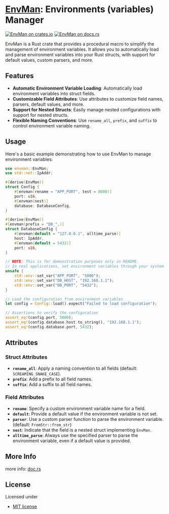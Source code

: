 # [EnvMan][docsrs]: Environments (variables) Manager

[![EnvMan on crates.io][cratesio-image]][cratesio]
[![EnvMan on docs.rs][docsrs-image]][docsrs]

[cratesio-image]: https://img.shields.io/crates/v/envman.svg
[cratesio]: https://crates.io/crates/envman
[docsrs-image]: https://docs.rs/envman/badge.svg
[docsrs]: https://docs.rs/envman

EnvMan is a Rust crate that provides a procedural macro to simplify the management of environment variables. It allows you to automatically load and parse environment variables into your Rust structs, with support for default values, custom parsers, and more.

## Features

- **Automatic Environment Variable Loading**: Automatically load environment variables into struct fields.
- **Customizable Field Attributes**: Use attributes to customize field names, parsers, default values, and more.
- **Support for Nested Structs**: Easily manage nested configurations with support for nested structs.
- **Flexible Naming Conventions**: Use `rename_all`, `prefix`, and `suffix` to control environment variable naming.

## Usage

Here's a basic example demonstrating how to use EnvMan to manage environment variables:

```rust
use envman::EnvMan;
use std::net::IpAddr;

#[derive(EnvMan)]
struct Config {
    #[envman(rename = "APP_PORT", test = 8080)]
    port: u16,
    #[envman(nest)]
    database: DatabaseConfig,
}

#[derive(EnvMan)]
#[envman(prefix = "DB_",)]
struct DatabaseConfig {
    #[envman(default = "127.0.0.1", alltime_parse)]
    host: IpAddr,
    #[envman(default = 5432)]
    port: u16,
}

// NOTE: This is for demonstration purposes only in README.
// In real applications, set environment variables through your system or .env files.
unsafe {
    std::env::set_var("APP_PORT", "5000");
    std::env::set_var("DB_HOST", "192.168.1.1");
    std::env::set_var("DB_PORT", "5432");
}

// Load the configuration from environment variables
let config = Config::load().expect("Failed to load configuration");

// Assertions to verify the configuration
assert_eq!(config.port, 5000);
assert_eq!(config.database.host.to_string(), "192.168.1.1");
assert_eq!(config.database.port, 5432);
```

## Attributes

### Struct Attributes

- **`rename_all`**: Apply a naming convention to all fields (default: `SCREAMING_SNAKE_CASE`).
- **`prefix`**: Add a prefix to all field names.
- **`suffix`**: Add a suffix to all field names.

### Field Attributes

- **`rename`**: Specify a custom environment variable name for a field.
- **`default`**: Provide a default value if the environment variable is not set.
- **`parser`**: Use a custom parser function to parse the environment variable. (default: `FromStr::from_str`)
- **`nest`**: Indicate that the field is a nested struct implementing `EnvMan`.
- **`alltime_parse`**: Always use the specified parser to parse the environment variable, even if a default value is provided.

## More Info

more info: [doc.rs](https://docs.rs/envman/latest/envman/derive.EnvMan.html)

## License

Licensed under

- [MIT license](https://github.com/moriyoshi-kasuga/envman/blob/main/LICENSE)
